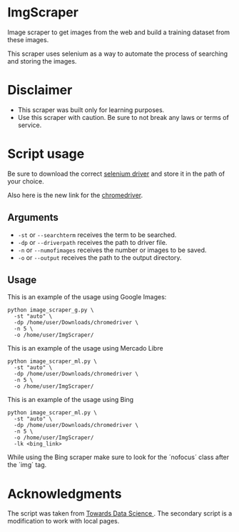 # ImgScraper

Image scraper to get images from the web and build a training dataset from these images.

This scraper uses selenium as a way to automate the process of searching and storing the images.

# Disclaimer

- This scraper was built only for learning purposes. 
- Use this scraper with caution. Be sure to not break any laws or terms of service.

# Script usage

Be sure to download the correct [selenium driver](https://www.selenium.dev/downloads/) and store it in the path of your choice.

Also here is the new link for the [chromedriver](https://sites.google.com/chromium.org/driver/downloads).

## Arguments

- `-st` or `--searchterm` receives the term to be searched.
- `-dp` or `--driverpath` receives the path to driver file.
- `-n` or `--numofimages` receives the number or images to be saved.
- `-o` or `--output` receives the path to the output directory.

## Usage

This is an example of the usage using Google Images:

```
python image_scraper_g.py \
  -st "auto" \
  -dp /home/user/Downloads/chromedriver \
  -n 5 \
  -o /home/user/ImgScraper/
```

This is an example of the usage using Mercado Libre

```
python image_scraper_ml.py \
  -st "auto" \
  -dp /home/user/Downloads/chromedriver \
  -n 5 \
  -o /home/user/ImgScraper/
```

This is an example of the usage using Bing

```
python image_scraper_ml.py \
  -st "auto" \
  -dp /home/user/Downloads/chromedriver \
  -n 5 \
  -o /home/user/ImgScraper/
  -lk <bing_link>
```

While using the Bing scraper make sure to look for the ´nofocus´ class after the ´img´ tag.

# Acknowledgments

The script was taken from [Towards Data Science ](https://towardsdatascience.com/image-scraping-with-python-a96feda8af2d). 
The secondary script is a modification to work with local pages. 
